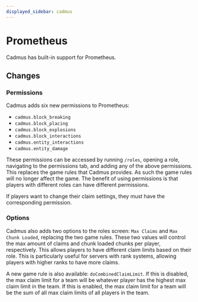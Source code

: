 ```yaml
---
displayed_sidebar: cadmus
---
```


# Prometheus

Cadmus has built-in support for Prometheus.

## Changes

### Permissions

Cadmus adds six new permissions to Prometheus:
- `cadmus.block_breaking`
- `cadmus.block_placing`
- `cadmus.block_explosions`
- `cadmus.block_interactions`
- `cadmus.entity_interactions`
- `cadmus.entity_damage`

These permissions can be accessed by running `/roles`, opening a role, navigating to the permissions tab, and adding any of the above permissions.
This replaces the game rules that Cadmus provides. As such the game rules will no longer affect the game.
The benefit of using permissions is that players with different roles can have different permissions.

If players want to change their claim settings, they must have the corresponding permission.

### Options

Cadmus also adds two options to the roles screen: `Max Claims` and `Max Chunk Loaded`, replacing the two game rules.
These two values will control the max amount of claims and chunk loaded chunks per player, respectively.
This allows players to have different claim limits based on their role. This is particularly useful for servers with rank systems, 
allowing players with higher ranks to have more claims.

A new game rule is also available: `doCombinedClaimLimit`.
If this is disabled, the max claim limit for a team will be whatever player has the highest max claim limit in the team.
If this is enabled, the max claim limit for a team will be the sum of all max claim limits of all players in the team.
